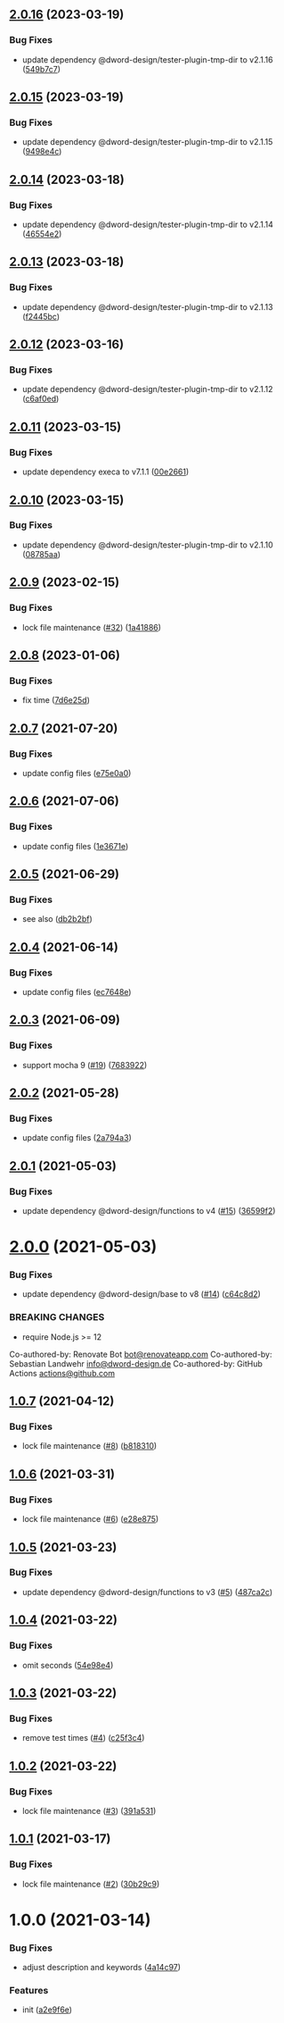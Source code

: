 ## [2.0.16](https://github.com/dword-design/unify-mocha-output/compare/v2.0.15...v2.0.16) (2023-03-19)


### Bug Fixes

* update dependency @dword-design/tester-plugin-tmp-dir to v2.1.16 ([549b7c7](https://github.com/dword-design/unify-mocha-output/commit/549b7c7cc60ec63ad5319e0d6a58268f841cc42a))

## [2.0.15](https://github.com/dword-design/unify-mocha-output/compare/v2.0.14...v2.0.15) (2023-03-19)


### Bug Fixes

* update dependency @dword-design/tester-plugin-tmp-dir to v2.1.15 ([9498e4c](https://github.com/dword-design/unify-mocha-output/commit/9498e4c444eaf36c6ab45a810bcd95959a20fc82))

## [2.0.14](https://github.com/dword-design/unify-mocha-output/compare/v2.0.13...v2.0.14) (2023-03-18)


### Bug Fixes

* update dependency @dword-design/tester-plugin-tmp-dir to v2.1.14 ([46554e2](https://github.com/dword-design/unify-mocha-output/commit/46554e2e56254510e66f295f0645bd1cadc58843))

## [2.0.13](https://github.com/dword-design/unify-mocha-output/compare/v2.0.12...v2.0.13) (2023-03-18)


### Bug Fixes

* update dependency @dword-design/tester-plugin-tmp-dir to v2.1.13 ([f2445bc](https://github.com/dword-design/unify-mocha-output/commit/f2445bc24e4ac17169acba8ec22a081bf36eba44))

## [2.0.12](https://github.com/dword-design/unify-mocha-output/compare/v2.0.11...v2.0.12) (2023-03-16)


### Bug Fixes

* update dependency @dword-design/tester-plugin-tmp-dir to v2.1.12 ([c6af0ed](https://github.com/dword-design/unify-mocha-output/commit/c6af0ed691c6f568b025cf4cda6c04455cdad5a2))

## [2.0.11](https://github.com/dword-design/unify-mocha-output/compare/v2.0.10...v2.0.11) (2023-03-15)


### Bug Fixes

* update dependency execa to v7.1.1 ([00e2661](https://github.com/dword-design/unify-mocha-output/commit/00e2661920bc5bc4829d188a88279b7dff1154d0))

## [2.0.10](https://github.com/dword-design/unify-mocha-output/compare/v2.0.9...v2.0.10) (2023-03-15)


### Bug Fixes

* update dependency @dword-design/tester-plugin-tmp-dir to v2.1.10 ([08785aa](https://github.com/dword-design/unify-mocha-output/commit/08785aa4193d677db506dd96a148974311db39c3))

## [2.0.9](https://github.com/dword-design/unify-mocha-output/compare/v2.0.8...v2.0.9) (2023-02-15)


### Bug Fixes

* lock file maintenance ([#32](https://github.com/dword-design/unify-mocha-output/issues/32)) ([1a41886](https://github.com/dword-design/unify-mocha-output/commit/1a418861efd54a765e132aab62b9eba58c1e772c))

## [2.0.8](https://github.com/dword-design/unify-mocha-output/compare/v2.0.7...v2.0.8) (2023-01-06)


### Bug Fixes

* fix time ([7d6e25d](https://github.com/dword-design/unify-mocha-output/commit/7d6e25d3309f8223d889d8ae4ff0c25736de7df6))

## [2.0.7](https://github.com/dword-design/unify-mocha-output/compare/v2.0.6...v2.0.7) (2021-07-20)


### Bug Fixes

* update config files ([e75e0a0](https://github.com/dword-design/unify-mocha-output/commit/e75e0a0e101b5944738ffcbd0cd0162b4f48d1cd))

## [2.0.6](https://github.com/dword-design/unify-mocha-output/compare/v2.0.5...v2.0.6) (2021-07-06)


### Bug Fixes

* update config files ([1e3671e](https://github.com/dword-design/unify-mocha-output/commit/1e3671e609f316896a10511148b0309cd6a51a38))

## [2.0.5](https://github.com/dword-design/unify-mocha-output/compare/v2.0.4...v2.0.5) (2021-06-29)


### Bug Fixes

* see also ([db2b2bf](https://github.com/dword-design/unify-mocha-output/commit/db2b2bf6ee73990d7a7cf0a9db517f27e70c506d))

## [2.0.4](https://github.com/dword-design/unify-mocha-output/compare/v2.0.3...v2.0.4) (2021-06-14)


### Bug Fixes

* update config files ([ec7648e](https://github.com/dword-design/unify-mocha-output/commit/ec7648e46e612651c2182426934a3ed628b67639))

## [2.0.3](https://github.com/dword-design/unify-mocha-output/compare/v2.0.2...v2.0.3) (2021-06-09)


### Bug Fixes

* support mocha 9 ([#19](https://github.com/dword-design/unify-mocha-output/issues/19)) ([7683922](https://github.com/dword-design/unify-mocha-output/commit/7683922d8aeaa60b49097de19ae54ac42de3ed1e))

## [2.0.2](https://github.com/dword-design/unify-mocha-output/compare/v2.0.1...v2.0.2) (2021-05-28)


### Bug Fixes

* update config files ([2a794a3](https://github.com/dword-design/unify-mocha-output/commit/2a794a383fc2b39785a280cef037763e3c2ead93))

## [2.0.1](https://github.com/dword-design/unify-mocha-output/compare/v2.0.0...v2.0.1) (2021-05-03)


### Bug Fixes

* update dependency @dword-design/functions to v4 ([#15](https://github.com/dword-design/unify-mocha-output/issues/15)) ([36599f2](https://github.com/dword-design/unify-mocha-output/commit/36599f2fbf6b751e20b0e7c9c42451bcf0e06c0d))

# [2.0.0](https://github.com/dword-design/unify-mocha-output/compare/v1.0.7...v2.0.0) (2021-05-03)


### Bug Fixes

* update dependency @dword-design/base to v8 ([#14](https://github.com/dword-design/unify-mocha-output/issues/14)) ([c64c8d2](https://github.com/dword-design/unify-mocha-output/commit/c64c8d2f38b9c5dd65c1600e84139d32b60dfe43))


### BREAKING CHANGES

* require Node.js >= 12

Co-authored-by: Renovate Bot <bot@renovateapp.com>
Co-authored-by: Sebastian Landwehr <info@dword-design.de>
Co-authored-by: GitHub Actions <actions@github.com>

## [1.0.7](https://github.com/dword-design/unify-mocha-output/compare/v1.0.6...v1.0.7) (2021-04-12)


### Bug Fixes

* lock file maintenance ([#8](https://github.com/dword-design/unify-mocha-output/issues/8)) ([b818310](https://github.com/dword-design/unify-mocha-output/commit/b818310ae9e97c05086a96f06f7a62b4c1d339e0))

## [1.0.6](https://github.com/dword-design/unify-mocha-output/compare/v1.0.5...v1.0.6) (2021-03-31)


### Bug Fixes

* lock file maintenance ([#6](https://github.com/dword-design/unify-mocha-output/issues/6)) ([e28e875](https://github.com/dword-design/unify-mocha-output/commit/e28e875aeba170494311df18391f04c6add8a3b9))

## [1.0.5](https://github.com/dword-design/unify-mocha-output/compare/v1.0.4...v1.0.5) (2021-03-23)


### Bug Fixes

* update dependency @dword-design/functions to v3 ([#5](https://github.com/dword-design/unify-mocha-output/issues/5)) ([487ca2c](https://github.com/dword-design/unify-mocha-output/commit/487ca2c8fbc274289506950a44459e7911332251))

## [1.0.4](https://github.com/dword-design/unify-mocha-output/compare/v1.0.3...v1.0.4) (2021-03-22)


### Bug Fixes

* omit seconds ([54e98e4](https://github.com/dword-design/unify-mocha-output/commit/54e98e49095236112cfbd6a4c68a8ef625e67585))

## [1.0.3](https://github.com/dword-design/unify-mocha-output/compare/v1.0.2...v1.0.3) (2021-03-22)


### Bug Fixes

* remove test times ([#4](https://github.com/dword-design/unify-mocha-output/issues/4)) ([c25f3c4](https://github.com/dword-design/unify-mocha-output/commit/c25f3c4f4835be68607aad355ebc5b72e1ebbdaf))

## [1.0.2](https://github.com/dword-design/unify-mocha-output/compare/v1.0.1...v1.0.2) (2021-03-22)


### Bug Fixes

* lock file maintenance ([#3](https://github.com/dword-design/unify-mocha-output/issues/3)) ([391a531](https://github.com/dword-design/unify-mocha-output/commit/391a531c5ef0d949b0b1f0484b28ffd5ea0219bb))

## [1.0.1](https://github.com/dword-design/unify-mocha-output/compare/v1.0.0...v1.0.1) (2021-03-17)


### Bug Fixes

* lock file maintenance ([#2](https://github.com/dword-design/unify-mocha-output/issues/2)) ([30b29c9](https://github.com/dword-design/unify-mocha-output/commit/30b29c960731882b996c3274d76255886fd51482))

# 1.0.0 (2021-03-14)


### Bug Fixes

* adjust description and keywords ([4a14c97](https://github.com/dword-design/unify-mocha-output/commit/4a14c9749ad852b92e68728855e421560e9b9f99))


### Features

* init ([a2e9f6e](https://github.com/dword-design/unify-mocha-output/commit/a2e9f6e3bbfefbb0b78b8724c15ec4d06025ec60))
